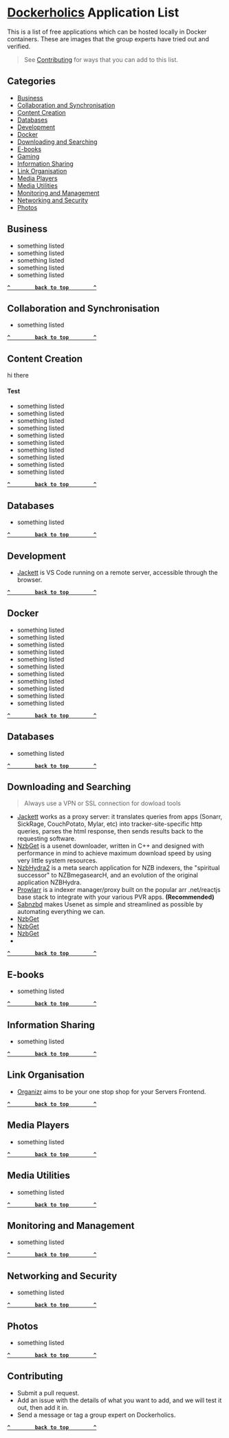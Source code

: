 # [Dockerholics](https://www.facebook.com/groups/205764024543769) Application List
This is a list of free applications which can be hosted locally  in Docker containers. These are images that the group experts have tried out and verified.
> See [Contributing](#Contributing) for ways that you can add to this list.

## Categories
- [Business](#Business)
- [Collaboration and Synchronisation](#Collaboration-and-Synchronisation)
- [Content Creation](#Content-Creation)
- [Databases](#Databases)
- [Development](#Development)
- [Docker](#Docker)
- [Downloading and Searching](#Downloading-and-Searching)
- [E-books](#E-books)
- [Gaming](#Gaming)
- [Information Sharing](#Information-Sharing)
- [Link Organisation](#Link-Organisation)
- [Media Players](#Media-Players)
- [Media Utilities](#Media-Utilities)
- [Monitoring and Management](#Monitoring-and-Management)
- [Networking and Security](#Networking-and-Security)
- [Photos](#Photos)

## Business
- something listed
- something listed
- something listed
- something listed
- something listed

**[`^        back to top        ^`](#)**

## Collaboration and Synchronisation
- something listed

**[`^        back to top        ^`](#)**

## Content Creation
hi there
#### Test
- something listed
- something listed
- something listed
- something listed
- something listed
- something listed
- something listed
- something listed
- something listed
- something listed

**[`^        back to top        ^`](#)**

## Databases
- something listed

**[`^        back to top        ^`](#)**

## Development
- <a href='https://hub.docker.com/r/linuxserver/code-server' target='_blank'>Jackett</a>
 is VS Code running on a remote server, accessible through the browser.

**[`^        back to top        ^`](#)**

## Docker

- something listed
- something listed
- something listed
- something listed
- something listed
- something listed
- something listed
- something listed
- something listed
- something listed
- something listed

**[`^        back to top        ^`](#)**

## Databases
- something listed

**[`^        back to top        ^`](#)**

## Downloading and Searching
> Always use a VPN or SSL connection for dowload tools
- <a href='https://hub.docker.com/r/linuxserver/jackett' target='_blank'>Jackett</a>
 works as a proxy server: it translates queries from apps (Sonarr, SickRage, CouchPotato, Mylar, etc) into tracker-site-specific http queries, parses the html response, then sends results back to the requesting software.
- <a href='https://hub.docker.com/r/linuxserver/nzbget' target='_blank'>NzbGet</a>
 is a usenet downloader, written in C++ and designed with performance in mind to achieve maximum download speed by using very little system resources.
- <a href='https://hub.docker.com/r/linuxserver/nzbhydra2' target='_blank'>NzbHydra2</a>
 is a meta search application for NZB indexers, the "spiritual successor" to NZBmegasearcH, and an evolution of the original application NZBHydra.
- <a href='https://hub.docker.com/r/linuxserver/prowlarr' target='_blank'>Prowlarr</a>
 is a indexer manager/proxy built on the popular arr .net/reactjs base stack to integrate with your various PVR apps. **(Recommended)**
- <a href='https://hub.docker.com/r/linuxserver/sabnzbd' target='_blank'>Sabnzbd</a>
 makes Usenet as simple and streamlined as possible by automating everything we can.
- <a href='https://hub.docker.com/r/linuxserver/nzbget' target='_blank'>NzbGet</a>
- <a href='https://hub.docker.com/r/linuxserver/nzbget' target='_blank'>NzbGet</a>
- <a href='https://hub.docker.com/r/linuxserver/nzbget' target='_blank'>NzbGet</a>
- 
**[`^        back to top        ^`](#)**

## E-books
- something listed

**[`^        back to top        ^`](#)**

## Information Sharing
- something listed

**[`^        back to top        ^`](#)**

## Link Organisation
- [Organizr](https://hub.docker.com/r/organizr/organizr)
 aims to be your one stop shop for your Servers Frontend.

**[`^        back to top        ^`](#)**

## Media Players
- something listed

**[`^        back to top        ^`](#)**

## Media Utilities
- something listed

**[`^        back to top        ^`](#)**

## Monitoring and Management
- something listed

**[`^        back to top        ^`](#)**

## Networking and Security
- something listed

**[`^        back to top        ^`](#)**

## Photos
- something listed

**[`^        back to top        ^`](#)**

## Contributing
- Submit a pull request.
- Add an issue with the details of what you want to add, and we will test it out, then add it in.
- Send a message or tag a group expert on Dockerholics.

**[`^        back to top        ^`](#)**
